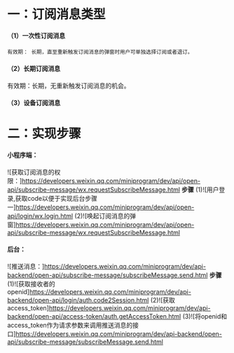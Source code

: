 # 一：订阅消息类型
#### （1）一次性订阅消息
    有效期： 长期，直至重新触发订阅消息的弹窗时用户可单独选择订阅或者退订。
#### （2）长期订阅消息
有效期：长期，无重新触发订阅消息的机会。
#### （3）设备订阅消息
# 二：实现步骤
#### 小程序端：
![获取订阅消息的权限：]https://developers.weixin.qq.com/miniprogram/dev/api/open-api/subscribe-message/wx.requestSubscribeMessage.html
**步骤**
(1)![用户登录,获取code以便于实现后台步骤一]https://developers.weixin.qq.com/miniprogram/dev/api/open-api/login/wx.login.html
(2)![唤起订阅消息的弹窗]https://developers.weixin.qq.com/miniprogram/dev/api/open-api/subscribe-message/wx.requestSubscribeMessage.html
#### 后台：
![推送消息：]https://developers.weixin.qq.com/miniprogram/dev/api-backend/open-api/subscribe-message/subscribeMessage.send.html
**步骤**
(1)![获取接收者的openid]https://developers.weixin.qq.com/miniprogram/dev/api-backend/open-api/login/auth.code2Session.html
(2)![获取access_token]https://developers.weixin.qq.com/miniprogram/dev/api-backend/open-api/access-token/auth.getAccessToken.html
(3)![将openid和access_token作为请求参数来调用推送消息的接口]https://developers.weixin.qq.com/miniprogram/dev/api-backend/open-api/subscribe-message/subscribeMessage.send.html